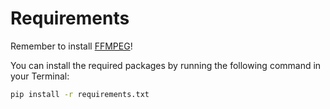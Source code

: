 # Requirements

Remember to install [FFMPEG](https://ffmpeg.org/download.html "ffmpeg downloads")!

You can install the required packages by running the following command in your Terminal:

```bash
pip install -r requirements.txt
```
